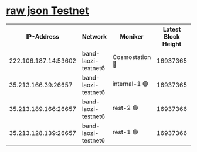
[raw json Testnet](https://rpc-check.bandt.stavr.tech/bandt/rpcbandt_result.json)
=

<table><tr><th>IP-Address</th><th>Network</th><th>Moniker</th><th>Latest Block Height</th><th>Earliest Block Height</th><th>Catching Up</th><th>Tx Index</th><th>Voting Power</th><th>Scan Time</th></tr><tr><td>222.106.187.14:53602</td><td>band-laozi-testnet6</td><td>Cosmostation 🔴</td><td>16937365</td><td>16668001</td><td>False</td><td>on</td><td>2203686</td><td>2024-03-19T10:24:21.779147661UTC</td></tr><tr><td>35.213.166.39:26657</td><td>band-laozi-testnet6</td><td>internal-1 🟢</td><td>16937365</td><td>16837365</td><td>False</td><td>on</td><td>0</td><td>2024-03-19T10:24:23.237254056UTC</td></tr><tr><td>35.213.189.166:26657</td><td>band-laozi-testnet6</td><td>rest-2 🟢</td><td>16937366</td><td>16837366</td><td>False</td><td>on</td><td>0</td><td>2024-03-19T10:24:24.148445750UTC</td></tr><tr><td>35.213.128.139:26657</td><td>band-laozi-testnet6</td><td>rest-1 🟢</td><td>16937366</td><td>16837366</td><td>False</td><td>on</td><td>0</td><td>2024-03-19T10:24:25.097535398UTC</td></tr></table>
